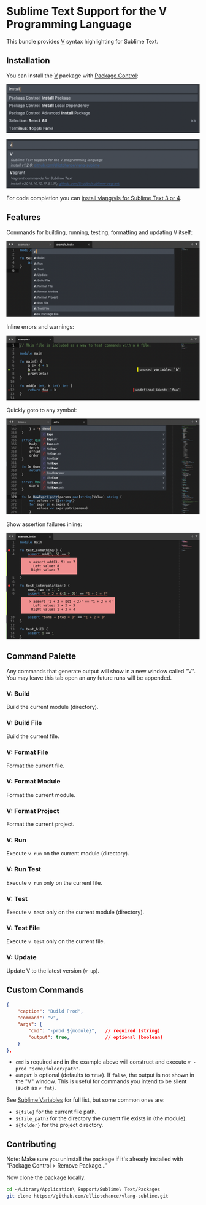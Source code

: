 # Sublime Text Support for the V Programming Language

This bundle provides [V](https://vlang.io/) syntax highlighting for Sublime
Text.

## Installation

You can install the [V](https://packagecontrol.io/packages/V) package with
[Package Control](https://packagecontrol.io):

![Package Control: Install Package](img/install-package.png)

![Package Control: Install Package](img/install-v.png)

For code completion you can
[install vlang/vls for Sublime Text 3 or 4](https://github.com/vlang/vls#sublime-text-3-and-4).

## Features

Commands for building, running, testing, formatting and updating V itself:

![Command Palette](img/command-palette.png)

Inline errors and warnings:

![Inline errors and warnings](img/inline-errors.png)

Quickly goto to any symbol:

![Goto any symbol](img/symbols.png)

Show assertion failures inline:

![Assert failures](img/assert-failures.png)

## Command Palette

Any commands that generate output will show in a new window called "V". You may
leave this tab open an any future runs will be appended.

### V: Build

Build the current module (directory).

### V: Build File

Build the current file.

### V: Format File

Format the current file.

### V: Format Module

Format the current module.

### V: Format Project

Format the current project.

### V: Run

Execute `v run` on the current module (directory).

### V: Run Test

Execute `v run` only on the current file.

### V: Test

Execute `v test` only on the current module (directory).

### V: Test File

Execute `v test` only on the current file.

### V: Update

Update V to the latest version (`v up`).

## Custom Commands

```json
{
    "caption": "Build Prod",
    "command": "v",
    "args": {
        "cmd": "-prod ${module}",   // required (string)
        "output": true,             // optional (boolean)
    }
},
```

- `cmd` is required and in the example above will construct and execute
`v -prod "some/folder/path"`.
- `output` is optional (defaults to `true`). If `false`, the output is not shown
in the "V" window. This is useful for commands you intend to be silent (such as
`v fmt`).

See
[Sublime Variables](https://www.sublimetext.com/docs/build_systems.html#variables)
for full list, but some common ones are:

- `${file}` for the current file path.
- `${file_path}` for the directory the current file exists in (the module).
- `${folder}` for the project directory.

## Contributing

Note: Make sure you uninstall the package if it's already installed with
"Package Control > Remove Package..."

Now clone the package locally:

```sh
cd ~/Library/Application\ Support/Sublime\ Text/Packages
git clone https://github.com/elliotchance/vlang-sublime.git
```
